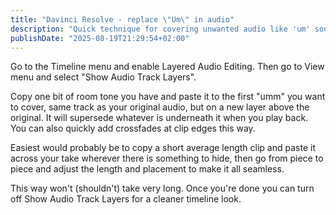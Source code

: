 ```yaml
---
title: "Davinci Resolve - replace \"Um\" in audio"
description: "Quick technique for covering unwanted audio like 'um' sounds using layered audio editing and room tone"
publishDate: "2025-08-19T21:29:54+02:00"
---
```


Go to the Timeline menu and enable Layered Audio Editing. Then go to View menu and select "Show Audio Track Layers".

Copy one bit of room tone you have and paste it to the first "umm" you want to cover, same track as your original audio, but on a new layer above the original. It will supersede whatever is underneath it when you play back. You can also quickly add crossfades at clip edges this way.

Easiest would probably be to copy a short average length clip and paste it across your take wherever there is something to hide, then go from piece to piece and adjust the length and placement to make it all seamless.

This way won't (shouldn't) take very long. Once you're done you can turn off Show Audio Track Layers for a cleaner timeline look.
